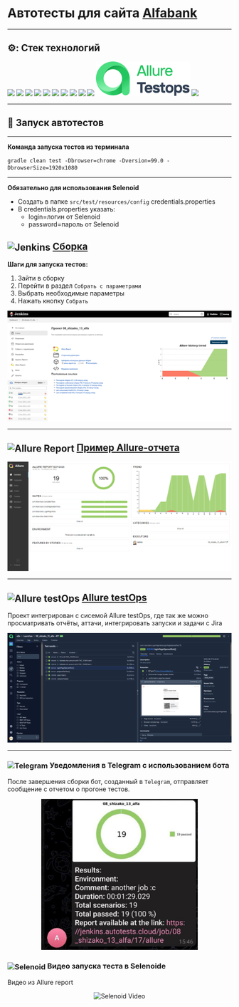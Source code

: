 # Автотесты для сайта [Alfabank](https://alfabank.ru)
____
## ⚙️: Стек технологий
<p>
<a href="https://www.java.com/"><img height="50" src="https://cdn.jsdelivr.net/gh/devicons/devicon/icons/java/java-original-wordmark.svg"></a>
<a href="https://www.jetbrains.com/idea/"><img height="50" src="https://upload.wikimedia.org/wikipedia/commons/9/9c/IntelliJ_IDEA_Icon.svg"></a>
<a href="https://gradle.org/"><img height="50" src="https://upload.wikimedia.org/wikipedia/commons/c/cb/Gradle_logo.png"></a>
<a href="https://selenide.org/"><img height="50" src="https://selenide.org/images/selenide-logo-big.png"></a>
<a href="https://junit.org/junit5/"><img height="50" src="https://junit.org/junit5/assets/img/junit5-logo.png"></a>
<a href="https://aerokube.com/selenoid/"><img height="50" src="https://aerokube.com/selenoid/images/aerokube_logo.svg"></a>
<a href="https://www.jenkins.io/"><img height="50" src="https://upload.wikimedia.org/wikipedia/commons/thumb/e/e9/Jenkins_logo.svg/226px-Jenkins_logo.svg.png?20120629215426"></a>
<a href="https://github.com/allure-framework/allure2"><img height="50" src="https://avatars.githubusercontent.com/u/5879127?s=200&v=4"></a>
<a href="https://web.telegram.org/"><img height="50" src="https://upload.wikimedia.org/wikipedia/commons/thumb/8/82/Telegram_logo.svg/768px-Telegram_logo.svg.png"></a>
<a href="https://github.com/"><img height="50" src="https://github.githubassets.com/images/modules/logos_page/GitHub-Mark.png"></a>  
<img src="files/testopslogo.png">
<a href="https://www.atlassian.com/"><img height="50" src="https://upload.wikimedia.org/wikipedia/commons/thumb/8/82/Jira_%28Software%29_logo.svg/798px-Jira_%28Software%29_logo.svg.png?20191008180352"></a>  
</p>


---
## :rocket: Запуск автотестов
---
**Команда запуска тестов из терминала**
```
gradle clean test -Dbrowser=chrome -Dversion=99.0 -DbrowserSize=1920x1080
```
---
**Обязательно для использования Selenoid**
+ Создать в папке <code>src/test/resources/config</code> credentials.properties
+ В credentials.properties указать:
  + login=логин от Selenoid
  + password=пароль от Selenoid

## <img width="4%" style="vertical-align:middle" title="Jenkins" src="https://upload.wikimedia.org/wikipedia/commons/thumb/e/e9/Jenkins_logo.svg/226px-Jenkins_logo.svg.png?20120629215426"> [Сборка](https://jenkins.autotests.cloud/job/08_shizako_13_alfa/)
**Шаги для запуска тестов:**
1. Зайти в сборку
2. Перейти в раздел <code>Собрать с параметрами</code>
3. Выбрать необходимые параметры
4. Нажать кнопку <code>Собрать</code>

<p align="center">
<img title="Jenkins Build" src="files/jenkins.png">
</p>

___

## <img width="4%" style="vertical-align:middle" title="Allure Report" src="https://avatars.githubusercontent.com/u/5879127?s=200&v=4"> [Пример Allure-отчета](https://jenkins.autotests.cloud/job/08_shizako_13_alfa/17/allure/)


<p align="center">
<img title="Allure Overview" src="files/allurereport.png">
</p>

___

## <img width="4%" style="vertical-align:middle" title="Allure testOps" src="https://qameta.io/assets/testopslogo.svg"> [Allure testOps](https://allure.autotests.cloud/project/3632/test-cases?treeId=7080)
Проект интегрирован с сисемой Allure testOps, где так же можно просматривать отчёты, аттачи, интегрировать запуски и задачи с Jira

<p align="center">
<img title="Allure Overview" src="files/testops.png">
</p>

___

### <img width="4%" style="vertical-align:middle" title="Telegram" src="https://upload.wikimedia.org/wikipedia/commons/thumb/8/82/Telegram_logo.svg/768px-Telegram_logo.svg.png"> Уведомления в Telegram с использованием бота

После завершения сборки бот, созданный в <code>Telegram</code>, отправляет сообщение с отчетом о прогоне тестов.

<p align="center">
<img width="70%" title="Telegram Notifications" src="files/bot.png">
</p>

### <img width="4%" style="vertical-align:middle" title="Selenoid" src="https://aerokube.com/selenoid/images/aerokube_logo.svg"> Видео запуска теста в Selenoide

Видео из Allure report
<p align="center">
  <img title="Selenoid Video" src="files/video.gif">
</p>
